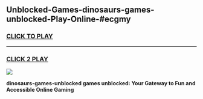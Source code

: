 
## Unblocked-Games-dinosaurs-games-unblocked-Play-Online-#ecgmy
<h3>
<a href="https://premium.freeplayer.one?title=dinosaurs-games-unblocked&ref=27F">CLICK TO PLAY</a></h3>
<hr>

<h3>
<a href="https://premium.freeplayer.one?title=dinosaurs-games-unblocked&ref=27F">CLICK 2 PLAY</a>
  
</h3>

<a href="https://premium.freeplayer.one?title=dinosaurs-games-unblocked&ref=27F"><img src="https://clearcache.store/games.png"></a>


**dinosaurs-games-unblocked games unblocked: Your Gateway to Fun and Accessible Online Gaming**
